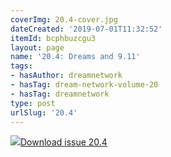 ```yaml
---
coverImg: 20.4-cover.jpg
dateCreated: '2019-07-01T11:32:52'
itemId: bcphbuzcgu3
layout: page
name: '20.4: Dreams and 9.11'
tags:
- hasAuthor: dreamnetwork
- hasTag: dream-network-volume-20
- hasTag: dreamnetwork
type: post
urlSlug: '20.4'
---
```

<img class="card-journal-img" src="../images/20.4-rect.jpg"/><a href="../files/pdfs/Volume_20/20.4_dreams_and_911.pdf" download="">Download issue 20.4</a>
